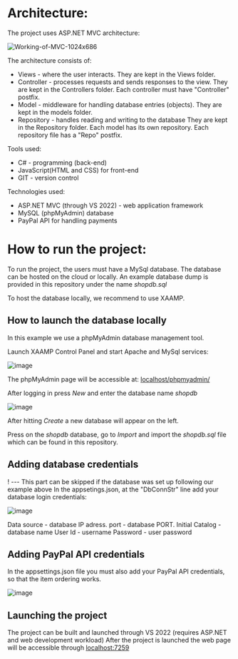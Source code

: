 # Architecture:
The project uses ASP.NET MVC architecture:

![Working-of-MVC-1024x686](https://github.com/ugnspa/PSI_Projektas_Komanda1/assets/25864361/cb46d63e-1b49-450d-8ae1-3dbb2d9a53cb)


The architecture consists of:
<ul>
<li>
  Views - where the user interacts. They are kept in the Views folder.
  </li>
<li>
  Controller - processes requests and sends responses to the view. They are kept in the Controllers folder. Each controller must have "Controller" postfix.
  </li>
<li>
  Model - middleware for handling database entries (objects). They are kept in the models folder.
  </li>
<li>
  Repository - handles reading and writing to the database They are kept in the Repository folder. Each model has its own repository. Each repository file has a "Repo" postfix.
  </li>
  </ul>
  
Tools used:
<ul>
  <li>C# - programming (back-end)</li>
  <li>JavaScript(HTML and CSS) for front-end</li>
  <li>GIT - version control</li>
</ul>

Technologies used:
<ul>
  <li>ASP.NET MVC (through VS 2022) - web application framework</li>
  <li>MySQL (phpMyAdmin) database</li>
  <li>PayPal API for handling payments</li>
</ul>
  
# How to run the project:

To run the project, the users must have a MySql database. The database can be hosted on the cloud or locally.
An example database dump is provided in this repository under the name <i>shopdb.sql</i>

To host the database locally, we recommend to use XAAMP.

## How to launch the database locally

In this example we use a phpMyAdmin database management tool.

Launch XAAMP Control Panel and start Apache and MySql services:
    
![image](https://github.com/ugnspa/PSI_Projektas_Komanda1/assets/25864361/0df2e879-f245-4c79-9c97-cb42cb747cab)
    
The phpMyAdmin page will be accessible at: [localhost/phpmyadmin/](http://localhost/phpmyadmin)

After logging in press <i>New</i> and enter the database name <i>shopdb</i>

![image](https://github.com/ugnspa/PSI_Projektas_Komanda1/assets/25864361/849f3a72-135e-4234-a765-dad3a59d0a0f)

After hitting <i>Create</i> a new database will appear on the left.

Press on the <i>shopdb</i> database, go to <i>Import</i> and import the <i>shopdb.sql</i> file which can be found in this repository.


## Adding database credentials

! --- This part can be skipped if the database was set up following our example above
In the appsetings.json, at the "DbConnStr" line add your database login credentials:

![image](https://github.com/ugnspa/PSI_Projektas_Komanda1/assets/25864361/40f7903d-e9f8-46d9-aec6-f7d08fffc9d6)

Data source - database IP adress.
port - database PORT.
Initial Catalog - database name
User Id - username
Password - user password

## Adding PayPal API credentials
In the appsettings.json file you must also add your PayPal API credentials, so that the item ordering works.

![image](https://github.com/ugnspa/PSI_Projektas_Komanda1/assets/25864361/4194b653-ec3b-4701-a903-fb64b66f5c43)

## Launching the project

The project can be built and launched through VS 2022 (requires ASP.NET and web development workload)
After the project is launched the web page will be accessible through [localhost:7259](https://localhost:7259)
